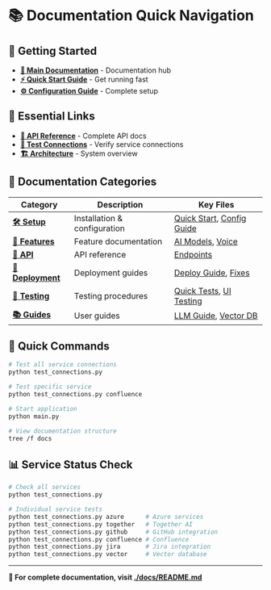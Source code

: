 # 📚 Documentation Quick Navigation

## 🚀 **Getting Started**
- **[📖 Main Documentation](./docs/README.md)** - Documentation hub
- **[⚡ Quick Start Guide](./docs/setup/QUICK_START.md)** - Get running fast
- **[⚙️ Configuration Guide](./docs/setup/CONFIGURATION_GUIDE.md)** - Complete setup

## 🔧 **Essential Links**
- **[🔌 API Reference](./docs/api/API_ENDPOINTS.md)** - Complete API docs
- **[🧪 Test Connections](./test_connections.py)** - Verify service connections
- **[🏗️ Architecture](./docs/ARCHITECTURE.md)** - System overview

## 📁 **Documentation Categories**

| Category | Description | Key Files |
|----------|-------------|-----------|
| **[🛠️ Setup](./docs/setup/)** | Installation & configuration | [Quick Start](./docs/setup/QUICK_START.md), [Config Guide](./docs/setup/CONFIGURATION_GUIDE.md) |
| **[🎯 Features](./docs/features/)** | Feature documentation | [AI Models](./docs/features/FEATURE_TOGETHER_AI_MODELS.md), [Voice](./docs/features/VOICE_ASSISTANT_GUIDE.md) |
| **[🔌 API](./docs/api/)** | API reference | [Endpoints](./docs/api/API_ENDPOINTS.md) |
| **[🚀 Deployment](./docs/deployment/)** | Deployment guides | [Deploy Guide](./docs/deployment/DEPLOYMENT_GUIDE.md), [Fixes](./docs/deployment/DEPLOYMENT_FIXES.md) |
| **[🧪 Testing](./docs/testing/)** | Testing procedures | [Quick Tests](./docs/testing/QUICK_TEST_STEPS.md), [UI Testing](./docs/testing/UI_TESTING_GUIDE.md) |
| **[📚 Guides](./docs/guides/)** | User guides | [LLM Guide](./docs/guides/LLM_PROVIDER_GUIDE.md), [Vector DB](./docs/guides/VECTOR_DB_QUICKSTART.md) |

## 🚀 **Quick Commands**

```bash
# Test all service connections
python test_connections.py

# Test specific service
python test_connections.py confluence

# Start application
python main.py

# View documentation structure
tree /f docs
```

## 📊 **Service Status Check**

```bash
# Check all services
python test_connections.py

# Individual service tests
python test_connections.py azure      # Azure services
python test_connections.py together   # Together AI
python test_connections.py github     # GitHub integration  
python test_connections.py confluence # Confluence
python test_connections.py jira       # Jira integration
python test_connections.py vector     # Vector database
```

---
**📖 For complete documentation, visit [./docs/README.md](./docs/README.md)**